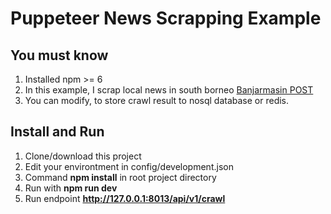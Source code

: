 # Puppeteer News Scrapping Example

## You must know
  1. Installed npm >= 6
  2. In this example, I scrap local news in south borneo [Banjarmasin POST](https://banjarmasin.tribunnews.com)
  3. You can modify, to store crawl result to nosql database or redis.

## Install and Run
  1. Clone/download this project
  2. Edit your environtment in config/development.json
  3. Command **npm install** in root project directory
  4. Run with **npm run dev**
  5. Run endpoint **http://127.0.0.1:8013/api/v1/crawl**